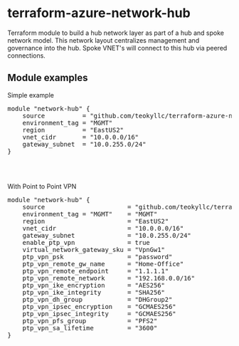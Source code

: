 # terraform-azure-network-hub
Terraform module to build a hub network layer as part of a hub and spoke network model.  This network layout centralizes management and governance into the hub.  Spoke VNET's will connect to this hub via peered connections.

## Module examples
Simple example<br>
<pre>
module "network-hub" {
    source          = "github.com/teokyllc/terraform-azure-network-hub"
    environment_tag = "MGMT"
    region          = "EastUS2"
    vnet_cidr       = "10.0.0.0/16"
    gateway_subnet  = "10.0.255.0/24"
}
</pre><br><br>

With Point to Point VPN<br>
<pre>
module "network-hub" {
    source                      = "github.com/teokyllc/terraform-azure-network-hub"
    environment_tag = "MGMT"    = "MGMT"
    region                      = "EastUS2"
    vnet_cidr                   = "10.0.0.0/16"
    gateway_subnet              = "10.0.255.0/24"
    enable_ptp_vpn              = true
    virtual_network_gateway_sku = "VpnGw1"
    ptp_vpn_psk                 = "password"
    ptp_vpn_remote_gw_name      = "Home-Office"
    ptp_vpn_remote_endpoint     = "1.1.1.1"
    ptp_vpn_remote_network      = "192.168.0.0/16"
    ptp_vpn_ike_encryption      = "AES256"
    ptp_vpn_ike_integrity       = "SHA256"
    ptp_vpn_dh_group            = "DHGroup2"
    ptp_vpn_ipsec_encryption    = "GCMAES256"
    ptp_vpn_ipsec_integrity     = "GCMAES256"
    ptp_vpn_pfs_group           = "PFS2"
    ptp_vpn_sa_lifetime         = "3600"
}
</pre><br><br>
